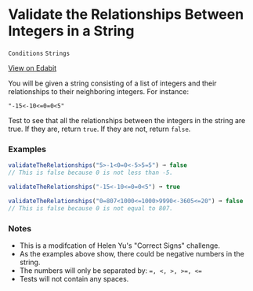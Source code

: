 # Validate the Relationships Between Integers in a String

`Conditions` `Strings`

[View on Edabit](https://edabit.com/challenge/Kg7rsPaPHMydFisP7)

You will be given a string consisting of a list of integers and their relationships to their neighboring integers. For instance:

```
"-15<-10<=0=0<5"
```

Test to see that all the relationships between the integers in the string are true. If they are, return `true`. If they are not, return `false`.

### Examples

```js
validateTheRelationships("5>-1<0=0<-5>5=5") ➞ false
// This is false because 0 is not less than -5.

validateTheRelationships("-15<-10<=0=0<5") ➞ true

validateTheRelationships("0=807<1000<=1000>9990<-3605<=20") ➞ false
// This is false because 0 is not equal to 807.
```

### Notes

- This is a modifcation of Helen Yu's "Correct Signs" challenge.
- As the examples above show, there could be negative numbers in the string.
- The numbers will only be separated by: `=, <, >, >=, <=`
- Tests will not contain any spaces.
